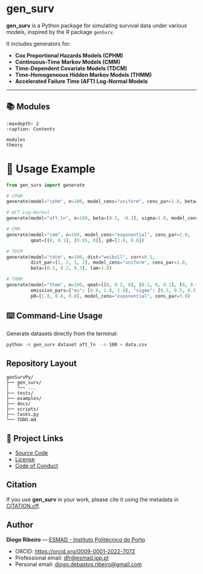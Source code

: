 # gen_surv

**gen_surv** is a Python package for simulating survival data under various models, inspired by the R package `genSurv`.

It includes generators for:

- **Cox Proportional Hazards Models (CPHM)**
- **Continuous-Time Markov Models (CMM)**
- **Time-Dependent Covariate Models (TDCM)**
- **Time-Homogeneous Hidden Markov Models (THMM)**
- **Accelerated Failure Time (AFT) Log-Normal Models**

---

## 📚 Modules

```{toctree}
:maxdepth: 2
:caption: Contents

modules
theory
```


# 🚀 Usage Example

```python
from gen_surv import generate

# CPHM
generate(model="cphm", n=100, model_cens="uniform", cens_par=1.0, beta=0.5, covar=2.0)

# AFT Log-Normal
generate(model="aft_ln", n=100, beta=[0.5, -0.3], sigma=1.0, model_cens="exponential", cens_par=3.0)

# CMM
generate(model="cmm", n=100, model_cens="exponential", cens_par=2.0,
         qmat=[[0, 0.1], [0.05, 0]], p0=[1.0, 0.0])

# TDCM
generate(model="tdcm", n=100, dist="weibull", corr=0.5,
         dist_par=[1, 2, 1, 2], model_cens="uniform", cens_par=1.0,
         beta=[0.1, 0.2, 0.3], lam=1.0)

# THMM
generate(model="thmm", n=100, qmat=[[0, 0.2, 0], [0.1, 0, 0.1], [0, 0.3, 0]],
         emission_pars={"mu": [0.0, 1.0, 2.0], "sigma": [0.5, 0.5, 0.5]},
         p0=[1.0, 0.0, 0.0], model_cens="exponential", cens_par=3.0)
```

## ⌨️ Command-Line Usage

Generate datasets directly from the terminal:

```bash
python -m gen_surv dataset aft_ln --n 100 > data.csv
```

## Repository Layout

```text
genSurvPy/
├── gen_surv/
│   └── ...
├── tests/
├── examples/
├── docs/
├── scripts/
├── tasks.py
└── TODO.md
```

## 🔗 Project Links

- [Source Code](https://github.com/DiogoRibeiro7/genSurvPy)
- [License](https://github.com/DiogoRibeiro7/genSurvPy/blob/main/LICENCE)
- [Code of Conduct](https://github.com/DiogoRibeiro7/genSurvPy/blob/main/CODE_OF_CONDUCT.md)

## Citation

If you use **gen_surv** in your work, please cite it using the metadata in
[CITATION.cff](../../CITATION.cff).

## Author

**Diogo Ribeiro** — [ESMAD - Instituto Politécnico do Porto](https://esmad.ipp.pt)

- ORCID: <https://orcid.org/0009-0001-2022-7072>
- Professional email: <dfr@esmad.ipp.pt>
- Personal email: <diogo.debastos.ribeiro@gmail.com>
